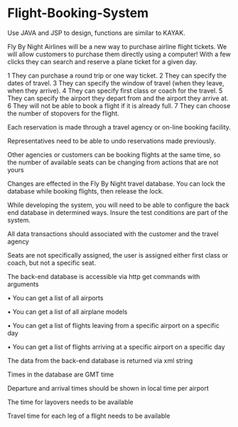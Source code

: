 # Flight-Booking-System

Use JAVA and JSP to design, functions are similar to KAYAK.

Fly By Night Airlines will be a new way to purchase airline flight tickets. We will allow customers to purchase them directly using a computer! With a few clicks they can search and reserve a plane ticket for a given day.

1 They can purchase a round trip or one way ticket.
2 They can specify the dates of travel.
3 They can specify the window of travel (when they leave, when they arrive).
4 They can specify first class or coach for the travel.
5 They can specify the airport they depart from and the airport they arrive at.
6 They will not be able to book a flight if it is already full.
7 They can choose the number of stopovers for the flight.

Each reservation is made through a travel agency or on-line booking facility.

Representatives need to be able to undo reservations made previously.

Other agencies or customers can be booking flights at the same time, so the number of available seats can be changing from actions that are not yours

Changes are effected in the Fly By Night travel database. You can lock the database while booking flights, then release the lock.

While developing the system, you will need to be able to configure the back end database in determined ways. Insure the test conditions are part of the system.

All data transactions should associated with the customer and the travel agency

Seats are not specifically assigned, the user is assigned either first class or coach, but not a specific seat.

The back-end database is accessible via http get commands with arguments

•	You can get a list of all airports

•	You can get a list of all airplane models

•	You can get a list of flights leaving from a specific airport on a specific day

•	You can get a list of flights arriving at a specific airport on a specific day

The data from the back-end database is returned via xml string

Times in the database are GMT time

Departure and arrival times should be shown in local time per airport

The time for layovers needs to be available 

Travel time for each leg of a flight needs to be available
